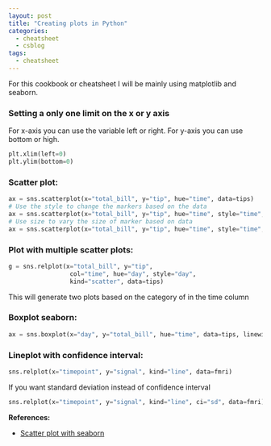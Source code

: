 ```yaml
---
layout: post
title: "Creating plots in Python"
categories:
  - cheatsheet
  - csblog
tags:
  - cheatsheet
---
```


For this cookbook or cheatsheet I will be mainly using matplotlib and seaborn.


### Setting a only one limit on the x or y axis
For x-axis you can use the variable left or right. For y-axis you can use bottom or high. 
```python
plt.xlim(left=0)
plt.ylim(bottom=0)
```

### Scatter plot:
```python
ax = sns.scatterplot(x="total_bill", y="tip", hue="time", data=tips)
# Use the style to change the markers based on the data 
ax = sns.scatterplot(x="total_bill", y="tip", hue="time", style="time", data=tips)
# Use size to vary the size of marker based on data
ax = sns.scatterplot(x="total_bill", y="tip", hue="time", style="time", size="size", data=tips)
```

### Plot with multiple scatter plots:
```python
g = sns.relplot(x="total_bill", y="tip",
                 col="time", hue="day", style="day",
                 kind="scatter", data=tips)
```
This will generate two plots based on the category of in the time column

### Boxplot seaborn:
```python
ax = sns.boxplot(x="day", y="total_bill", hue="time", data=tips, linewidth=2.5)
```

### Lineplot with confidence interval:
```python
sns.relplot(x="timepoint", y="signal", kind="line", data=fmri)
```
If you want standard deviation instead of confidence interval
```python
sns.relplot(x="timepoint", y="signal", kind="line", ci="sd", data=fmri)
```

**References:**
- [Scatter plot with seaborn](https://seaborn.pydata.org/generated/seaborn.scatterplot.html)
